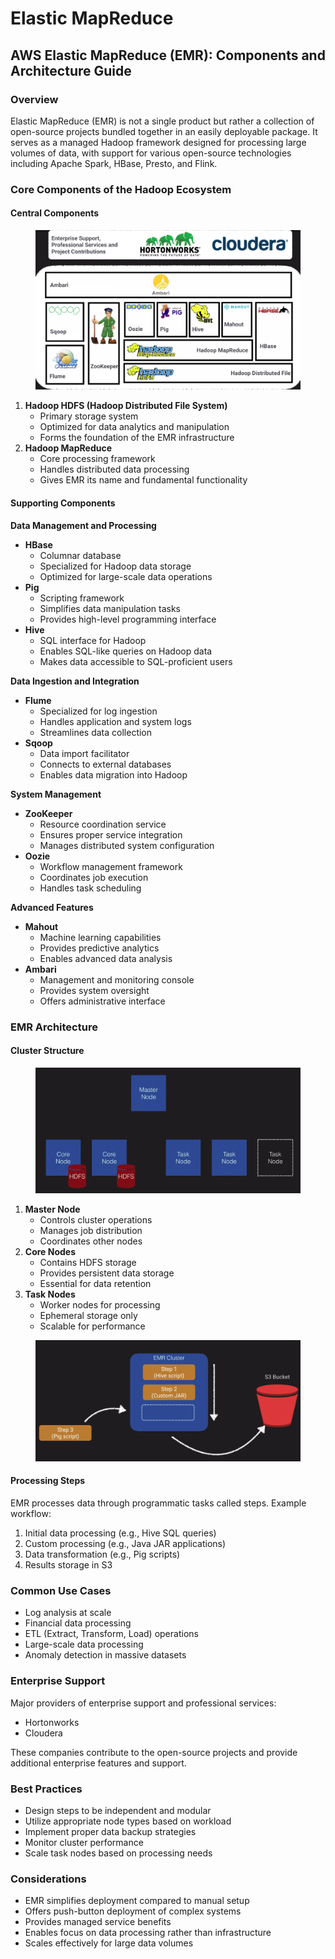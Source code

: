 # Elastic MapReduce

## AWS Elastic MapReduce (EMR): Components and Architecture Guide

### Overview

Elastic MapReduce (EMR) is not a single product but rather a collection of open-source projects bundled together in an easily deployable package. It serves as a managed Hadoop framework designed for processing large volumes of data, with support for various open-source technologies including Apache Spark, HBase, Presto, and Flink.

### Core Components of the Hadoop Ecosystem

#### Central Components

<figure><img src="../../../../.gitbook/assets/image (5) (1) (1).png" alt=""><figcaption></figcaption></figure>

1. **Hadoop HDFS (Hadoop Distributed File System)**
   * Primary storage system
   * Optimized for data analytics and manipulation
   * Forms the foundation of the EMR infrastructure
2. **Hadoop MapReduce**
   * Core processing framework
   * Handles distributed data processing
   * Gives EMR its name and fundamental functionality

#### Supporting Components

**Data Management and Processing**

* **HBase**
  * Columnar database
  * Specialized for Hadoop data storage
  * Optimized for large-scale data operations
* **Pig**
  * Scripting framework
  * Simplifies data manipulation tasks
  * Provides high-level programming interface
* **Hive**
  * SQL interface for Hadoop
  * Enables SQL-like queries on Hadoop data
  * Makes data accessible to SQL-proficient users

**Data Ingestion and Integration**

* **Flume**
  * Specialized for log ingestion
  * Handles application and system logs
  * Streamlines data collection
* **Sqoop**
  * Data import facilitator
  * Connects to external databases
  * Enables data migration into Hadoop

**System Management**

* **ZooKeeper**
  * Resource coordination service
  * Ensures proper service integration
  * Manages distributed system configuration
* **Oozie**
  * Workflow management framework
  * Coordinates job execution
  * Handles task scheduling

**Advanced Features**

* **Mahout**
  * Machine learning capabilities
  * Provides predictive analytics
  * Enables advanced data analysis
* **Ambari**
  * Management and monitoring console
  * Provides system oversight
  * Offers administrative interface

### EMR Architecture

#### Cluster Structure

<figure><img src="../../../../.gitbook/assets/image (6) (1).png" alt=""><figcaption></figcaption></figure>

1. **Master Node**
   * Controls cluster operations
   * Manages job distribution
   * Coordinates other nodes
2. **Core Nodes**
   * Contains HDFS storage
   * Provides persistent data storage
   * Essential for data retention
3. **Task Nodes**
   * Worker nodes for processing
   * Ephemeral storage only
   * Scalable for performance

<figure><img src="../../../../.gitbook/assets/image (7) (1).png" alt=""><figcaption></figcaption></figure>

#### Processing Steps

EMR processes data through programmatic tasks called steps. Example workflow:

1. Initial data processing (e.g., Hive SQL queries)
2. Custom processing (e.g., Java JAR applications)
3. Data transformation (e.g., Pig scripts)
4. Results storage in S3

### Common Use Cases

* Log analysis at scale
* Financial data processing
* ETL (Extract, Transform, Load) operations
* Large-scale data processing
* Anomaly detection in massive datasets

### Enterprise Support

Major providers of enterprise support and professional services:

* Hortonworks
* Cloudera

These companies contribute to the open-source projects and provide additional enterprise features and support.

### Best Practices

* Design steps to be independent and modular
* Utilize appropriate node types based on workload
* Implement proper data backup strategies
* Monitor cluster performance
* Scale task nodes based on processing needs

### Considerations

* EMR simplifies deployment compared to manual setup
* Offers push-button deployment of complex systems
* Provides managed service benefits
* Enables focus on data processing rather than infrastructure
* Scales effectively for large data volumes
